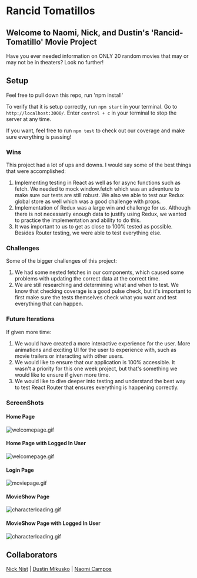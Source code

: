 # Rancid Tomatillos

## Welcome to Naomi, Nick, and Dustin's 'Rancid-Tomatillo' Movie Project

Have you ever needed information on ONLY 20 random movies that may or may not be in theaters? Look no further!

## Setup

Feel free to pull down this repo, run 'npm install'

To verify that it is setup correctly, run `npm start` in your terminal. Go to `http://localhost:3000/`. Enter `control + c` in your terminal to stop the server at any time.

If you want, feel free to run `npm test` to check out our coverage and make sure everything is passing!

### Wins

This project had a lot of ups and downs. I would say some of the best things that were accomplished: 
1. Implementing testing in React as well as for async functions such as fetch. We needed to mock window.fetch which was an adventure to make sure our tests are still robust. We also we able to test our Redux global store as well which was a good challenge with props.
1. Implementation of Redux was a large win and challenge for us. Although there is not necessarily enough data to justify using Redux, we wanted to practice the implementation and ability to do this.
1. It was important to us to get as close to 100% tested as possible. Besides Router testing, we were able to test everything else.

### Challenges

Some of the bigger challenges of this project:
1. We had some nested fetches in our components, which caused some problems with updating the correct data at the correct time. 
1. We are still researching and determining what and when to test. We know that checking coverage is a good pulse check, but it's important to first make sure the tests themselves check what you want and test everything that can happen.

### Future Iterations

If given more time:
1. We would have created a more interactive experience for the user. More animations and exciting UI for the user to experience with, such as movie trailers or interacting with other users. 
1. We would like to ensure that our application is 100% accessible. It wasn't a priority for this one week project, but that's something we would like to ensure if given more time.
1. We would like to dive deeper into testing and understand the best way to test React Router that ensures everything is happening correctly.


### ScreenShots
#### Home Page
![welcomepage.gif](src/images/welcomepage.gif)

#### Home Page with Logged In User
![welcomepage.gif](src/images/welcomepage.gif)

#### Login Page
![moviepage.gif](src/images/moviepage.gif)

#### MovieShow Page
![characterloading.gif](src/images/characterloading.gif)

#### MovieShow Page with Logged In User
![characterloading.gif](src/images/characterloading.gif)

## Collaborators

[Nick Nist](https://github.com/nicknist) | [Dustin Mikusko](https://github.com/dustin-mikusko) | [Naomi Campos](https://github.com/NaomiKC92)
